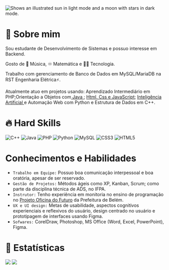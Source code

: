 <picture>
  <source media="(prefers-color-scheme: dark)" srcset="https://user-images.githubusercontent.com/25423296/163456776-7f95b81a-f1ed-45f7-b7ab-8fa810d529fa.png">
  <source media="(prefers-color-scheme: light)" srcset="https://user-images.githubusercontent.com/25423296/163456779-a8556205-d0a5-45e2-ac17-42d089e3c3f8.png">
  <img alt="Shows an illustrated sun in light mode and a moon with stars in dark mode." src="https://user-images.githubusercontent.com/25423296/163456779-a8556205-d0a5-45e2-ac17-42d089e3c3f8.png">
</picture>

# 🧙 Sobre mim
Sou estudante de Desenvolvimento de Sistemas e possuo interesse em Backend.

Gosto de 🎵 Música, ♾️ Matemática e 👨‍💻 Tecnologia.

Trabalho com gerenciamento de Banco de Dados em MySQL/MariaDB na RST Engenharia Elétrica⚡.

Atualmente atuo em projetos usando: Aprendizado Intermediário em PHP;Orientação a Objetos com<a href="https://github.com/PedroMends30/IFPA_Java"> Java <a>; <a href="https://github.com/PedroMends30/Web-Development" >Html, Css e JavaScript</a>; <a href="https://github.com/PedroMends30/AI-studies"> Inteligência Artificial </a> e Automação Web com Python e Estrutura de Dados em C++.

# 🔥 Hard Skills 
![C++](https://img.shields.io/badge/c++-%2300599C.svg?style=for-the-badge&logo=c%2B%2B&logoColor=white) ![Java](https://img.shields.io/badge/java-%23ED8B00.svg?style=for-the-badge&logo=java&logoColor=white) ![PHP](https://img.shields.io/badge/php-%23777BB4.svg?style=for-the-badge&logo=php&logoColor=white) ![Python](https://img.shields.io/badge/python-3670A0?style=for-the-badge&logo=python&logoColor=white) ![MySQL](https://img.shields.io/badge/mysql-%2300f.svg?style=for-the-badge&logo=mysql&logoColor=white) ![CSS3](https://img.shields.io/badge/css3-%231572B6.svg?style=for-the-badge&logo=css3&logoColor=white) ![HTML5](https://img.shields.io/badge/html5-%23E34F26.svg?style=for-the-badge&logo=html5&logoColor=white)


# Conhecimentos e Habilidades
- ``Trabalho em Equipe:`` Possuo boa comunicação interpessoal e boa oratória, apesar de ser reservado.
- ``Gestão de Projetos:`` Métodos ágeis como XP, Kanban, Scrum; como parte da disciplina técnica de ADS, no IFPA.
- ``Instrutor:`` Tenho experiência em monitoria no ensino de programação no <a href="https://promaben.belem.pa.gov.br/lancada-oficina-do-futuro-para-formar-jovens-programadores-digitais/">Projeto Oficina do Futuro</a> da Prefeitura de Belém.
- ``UX e UI design:`` Metas de usabilidade, aspectos cognitivos experienciais e reflexivos do usuário, design centrado no usuário e prototipagem de interfaces usando Figma.
- ``Sofwares:`` CorelDraw, Photoshop,  MS Office (Word, Excel, PowerPoint), Figma.
 
 # 🚧 Estatísticas
![](https://github-readme-stats.vercel.app/api?username=pedromends30&theme=dark&hide_border=false&include_all_commits=false&count_private=false)
![](https://github-readme-streak-stats.herokuapp.com/?user=pedromends30&theme=dark&hide_border=false)

